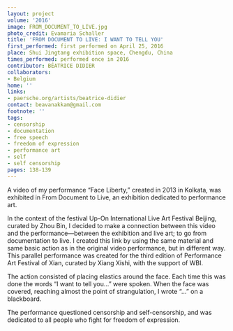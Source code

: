 ```yaml
---
layout: project
volume: '2016'
image: FROM_DOCUMENT_TO_LIVE.jpg
photo_credit: Evamaria Schaller
title: 'FROM DOCUMENT TO LIVE: I WANT TO TELL YOU'
first_performed: first performed on April 25, 2016
place: Shui Jingtang exhibition space, Chengdu, China
times_performed: performed once in 2016
contributor: BÉATRICE DIDIER
collaborators:
- Belgium
home: ''
links:
- paersche.org/artists/beatrice-didier
contact: beavanakkam@gmail.com
footnote: ''
tags:
- censorship
- documentation
- free speech
- freedom of expression
- performance art
- self
- self censorship
pages: 138-139
---
```


A video of my performance “Face Liberty,” created in 2013 in Kolkata, was exhibited in From Document to Live, an exhibition dedicated to performance art.

In the context of the festival Up-On International Live Art Festival Beijing, curated by Zhou Bin, I decided to make a connection between this video and the performance—between the exhibition and live art; to go from documentation to live. I created this link by using the same material and same basic action as in the original video performance, but in different way. This parallel performance was created for the third edition of Performance Art Festival of Xian, curated by Xiang Xishi, with the support of WBI.

The action consisted of placing elastics around the face. Each time this was done the words “I want to tell you…” were spoken. When the face was covered, reaching almost the point of strangulation, I wrote “…” on a blackboard.

The performance questioned censorship and self-censorship, and was dedicated to all people who fight for freedom of expression.
